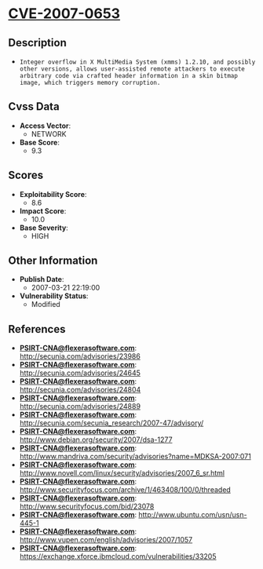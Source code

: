 
# [CVE-2007-0653](http://secunia.com/advisories/23986)

## Description

- `Integer overflow in X MultiMedia System (xmms) 1.2.10, and possibly other versions, allows user-assisted remote attackers to execute arbitrary code via crafted header information in a skin bitmap image, which triggers memory corruption.`

## Cvss Data

- **Access Vector**:
  - NETWORK
- **Base Score**:
  - 9.3

## Scores

- **Exploitability Score**:
  - 8.6
- **Impact Score**:
  - 10.0
- **Base Severity**:
  - HIGH

## Other Information

- **Publish Date**:
  - 2007-03-21 22:19:00
- **Vulnerability Status**:
  - Modified

## References

- **PSIRT-CNA@flexerasoftware.com**: http://secunia.com/advisories/23986
- **PSIRT-CNA@flexerasoftware.com**: http://secunia.com/advisories/24645
- **PSIRT-CNA@flexerasoftware.com**: http://secunia.com/advisories/24804
- **PSIRT-CNA@flexerasoftware.com**: http://secunia.com/advisories/24889
- **PSIRT-CNA@flexerasoftware.com**: http://secunia.com/secunia_research/2007-47/advisory/
- **PSIRT-CNA@flexerasoftware.com**: http://www.debian.org/security/2007/dsa-1277
- **PSIRT-CNA@flexerasoftware.com**: http://www.mandriva.com/security/advisories?name=MDKSA-2007:071
- **PSIRT-CNA@flexerasoftware.com**: http://www.novell.com/linux/security/advisories/2007_6_sr.html
- **PSIRT-CNA@flexerasoftware.com**: http://www.securityfocus.com/archive/1/463408/100/0/threaded
- **PSIRT-CNA@flexerasoftware.com**: http://www.securityfocus.com/bid/23078
- **PSIRT-CNA@flexerasoftware.com**: http://www.ubuntu.com/usn/usn-445-1
- **PSIRT-CNA@flexerasoftware.com**: http://www.vupen.com/english/advisories/2007/1057
- **PSIRT-CNA@flexerasoftware.com**: https://exchange.xforce.ibmcloud.com/vulnerabilities/33205
